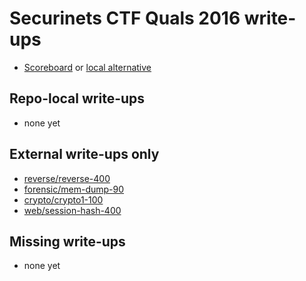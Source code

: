# Securinets CTF Quals 2016 write-ups

* [Scoreboard](TODO) or [local alternative](scoreboard.txt)

## Repo-local write-ups

* none yet

## External write-ups only

* [reverse/reverse-400](reverse/reverse-400)
* [forensic/mem-dump-90](forensic/mem-dump-90)
* [crypto/crypto1-100](crypto/crypto1-100)
* [web/session-hash-400](web/session-hash-400)

## Missing write-ups

* none yet
